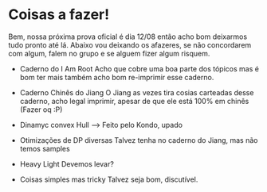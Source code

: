 # Coisas a fazer!

Bem, nossa próxima prova oficial é dia 12/08 então acho bom deixarmos
tudo pronto até lá. Abaixo vou deixando os afazeres, se não concordarem
com algum, falem no grupo e se alguem fizer algum risquem.

- Caderno do I Am Root
  	  Acho que cobre uma boa parte dos tópicos mas é bom ter mais
	  também acho bom re-imprimir esse caderno.

- Caderno Chinês do Jiang
  	  O Jiang as vezes tira cosias carteadas desse caderno, acho legal
	  imprimir, apesar de que ele está 100% em chinês (Fazer oq :P)

- Dinamyc convex Hull --> Feito pelo Kondo, upado
- Otimizações de DP diversas
  	  Talvez tenha no caderno do Jiang, mas não temos samples

- Heavy Light
	  Devemos levar?

- Coisas simples mas tricky
  	  Talvez seja bom, discutível. 